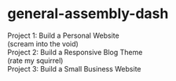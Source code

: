 # general-assembly-dash

Project 1: Build a Personal Website <br>
(scream into the void) <br>
Project 2: Build a Responsive Blog Theme <br>
(rate my squirrel) <br>
Project 3: Build a Small Business Website

